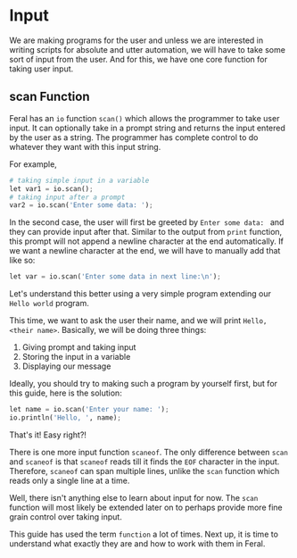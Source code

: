 # Input

We are making programs for the user and unless we are interested in writing scripts for absolute and utter automation,
we will have to take some sort of input from the user. And for this, we have one core function for taking user input.

## scan Function

Feral has an `io` function `scan()` which allows the programmer to take user input. It can optionally take in a prompt string
and returns the input entered by the user as a string. The programmer has complete control to do whatever they want with this input string.

For example,
```py
# taking simple input in a variable
let var1 = io.scan();
# taking input after a prompt
var2 = io.scan('Enter some data: ');
```
In the second case, the user will first be greeted by `Enter some data: ` and they can provide input after that.
Similar to the output from `print` function, this prompt will not append a newline character at the end automatically.
If we want a newline character at the end, we will have to manually add that like so:
```py
let var = io.scan('Enter some data in next line:\n');
```

Let's understand this better using a very simple program extending our `Hello world` program.

This time, we want to ask the user their name, and we will print `Hello, <their name>`. Basically, we will be doing three things:
1. Giving prompt and taking input
2. Storing the input in a variable
3. Displaying our message

Ideally, you should try to making such a program by yourself first, but for this guide, here is the solution:
```py
let name = io.scan('Enter your name: ');
io.println('Hello, ', name);
```
That's it! Easy right?!

There is one more input function `scaneof`. The only difference between `scan` and `scaneof` is that `scaneof` reads till it finds the `EOF` character in the input. Therefore, `scaneof` can span multiple lines, unlike the `scan` function which reads only a single line at a time.

Well, there isn't anything else to learn about input for now. The `scan` function will most likely be extended later on to perhaps provide
more fine grain control over taking input.

This guide has used the term `function` a lot of times. Next up, it is time to understand what exactly they are and how to work with them
in Feral.